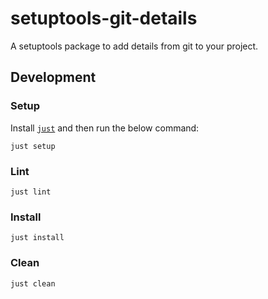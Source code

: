 # setuptools-git-details

A setuptools package to add details from git to your project.

## Development

### Setup

Install [`just`](https://github.com/casey/just?tab=readme-ov-file#installation)
and then run the below command:

```console
just setup
```

### Lint

```console
just lint
```

### Install

```console
just install
```

### Clean

```console
just clean
```
